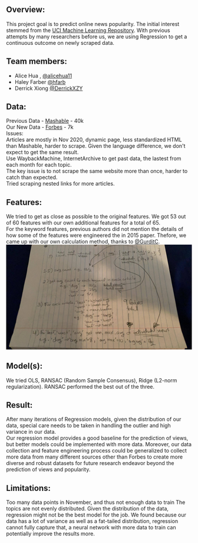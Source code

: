 ## Overview:  
This project goal is to predict online news popularity. The initial interest stemmed from the [UCI Machine Learning Repository](https://archive.ics.uci.edu/ml/datasets/Online+News+Popularity#).
With previous attempts by many researchers before us, we are using Regression to get a continuous outcome on newly scraped data.  

## Team members:
- Alice Hua , [@alicehua11](https://github.com/alicehua11)
- Haley Farber [@hfarb](https://github.com/hfarb)
- Derrick Xiong [@DerrickXZY](https://github.com/DerrickXZY)

## Data:  
Previous Data - [Mashable](https://mashable.com/) - 40k   
Our New Data - [Forbes](https://www.forbes.com/) - 7k  
Issues:  
Articles are mostly in Nov 2020, dynamic page, less standardized HTML than Mashable, harder to scrape.
Given the language difference, we don't expect to get the same result.  
Use WaybackMachine, InternetArchive to get past data, the lastest from each month for each topic.  
The key issue is to not scrape the same website more than once, harder to catch than expected.  
Tried scraping nested links for more articles.  

## Features:   
We tried to get as close as possible to the original features. We got 53 out of 60 features with our own additional features for a total of 65.  
For the keyword features, previous authors did not mention the details of how some of the features were engineered the in 2015 paper. Thefore, we came up with our own calculation method, thanks to [@GurditC](https://github.com/GurditC).  
![](image/keywords.jpg)

## Model(s):
We tried OLS, RANSAC (Random Sample Consensus), Ridge (L2-norm regularization). RANSAC performed the best out of the three.  


## Result:  
After many iterations of Regression models, given the distribution of our data, special care needs to be taken in handling the outlier and high variance in our data.  
Our regression model provides a good baseline for the prediction of views, but better models could be implemented with more data. Moreover, our data collection and feature engineering process could be generalized to collect more data from many different sources other than Forbes to create more diverse and robust datasets for future research endeavor beyond the prediction of views and popularity.

## Limitations:  
Too many data points in November, and thus not enough data to train
The topics are not evenly distributed.
Given the distribution of the data, regression might not be the best model for the job. We found because our data has a lot of variance as well as a fat-tailed distribution, regression cannot fully capture that, a neural network with more data to train can potentially improve the results more.

